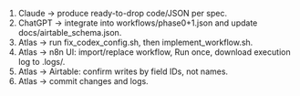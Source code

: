 1) Claude → produce ready-to-drop code/JSON per spec.
2) ChatGPT → integrate into workflows/phase0+1.json and update docs/airtable_schema.json.
3) Atlas → run fix_codex_config.sh, then implement_workflow.sh.
4) Atlas → n8n UI: import/replace workflow, Run once, download execution log to .logs/.
5) Atlas → Airtable: confirm writes by field IDs, not names.
6) Atlas → commit changes and logs.
